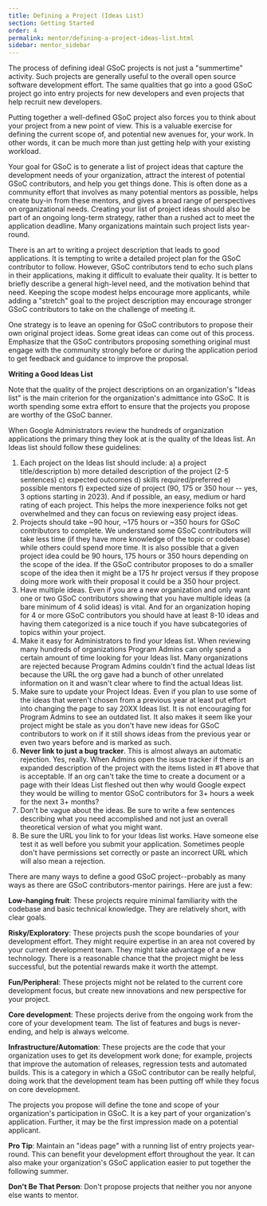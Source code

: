 ```yaml
---
title: Defining a Project (Ideas List)
section: Getting Started
order: 4
permalink: mentor/defining-a-project-ideas-list.html
sidebar: mentor_sidebar
---
```


The process of defining ideal GSoC projects is not just a "summertime" activity. Such projects are generally useful to the overall open source software development effort. The same qualities that go into a good GSoC project go into entry projects for new developers and even projects that help recruit new developers.

Putting together a well-defined GSoC project also forces you to think about your project from a new point of view. This is a valuable exercise for defining the current scope of, and potential new avenues for, your work. In other words, it can be much more than just getting help with your existing workload.

Your goal for GSoC is to generate a list of project ideas that capture the development needs of your organization, attract the interest of potential GSoC contributors, and help you get things done. This is often done as a community effort that involves as many potential mentors as possible, helps create buy-in from these mentors, and gives a broad range of perspectives on organizational needs. Creating your list of project ideas should also be part of an ongoing long-term strategy, rather than a rushed act to meet the application deadline. Many organizations maintain such project lists year-round.

There is an art to writing a project description that leads to good applications. It is tempting to write a detailed project plan for the GSoC contributor to follow. However, GSoC contributors tend to echo such plans in their applications, making it difficult to evaluate their quality. It is better to briefly describe a general high-level need, and the motivation behind that need. Keeping the scope modest helps encourage more applicants, while adding a "stretch" goal to the project description may encourage stronger GSoC contributors to take on the challenge of meeting it.

One strategy is to leave an opening for GSoC contributors to propose their own original project ideas. Some great ideas can come out of this process. Emphasize that the GSoC contributors proposing something original must engage with the community strongly before or during the application period to get feedback and guidance to improve the proposal.

**Writing a Good Ideas List**

Note that the quality of the project descriptions on an organization's "Ideas list" is the main criterion for the organization's admittance into GSoC. It is worth spending some extra effort to ensure that the projects you propose are worthy of the GSoC banner.

When Google Administrators review the hundreds of organization applications the primary thing they look at is the quality of the Ideas list. An Ideas list should follow these guidelines:

1. Each project on the Ideas list should include: a) a project title/description  b) more detailed description of the project (2-5 sentences) c) expected outcomes  d) skills required/preferred  e) possible mentors f) expected size of project (90, 175 or 350 hour -- yes, 3 options starting in 2023). And if possible, an easy, medium or hard rating of each project. This helps the more inexperience folks not get overwhelmed and they can focus on reviewing easy project ideas.
1. Projects should take ~90 hour, ~175 hours or ~350 hours for GSoC contributors to complete. We understand some GSoC contributors will take less time (if they have more knowledge of the topic or codebase) while others could spend more time. It is also possible that a given project idea could be 90 hours, 175 hours or 350 hours depending on the scope of the idea. If the GSoC contributor proposes to do a smaller scope of the idea then it might be a 175 hr project versus if they propose doing more work with their proposal it could be a 350 hour project.
1. Have multiple ideas. Even if you are a new organization and only want one or two GSoC contributors showing that you have multiple ideas (a bare minimum of 4 solid ideas) is vital. And for an organization hoping for 4 or more GSoC contributors you should have at least 8-10 ideas and having them categorized is a nice touch if you have subcategories of topics within your project.
1. Make it easy for Administrators to find your Ideas list. When reviewing many hundreds of organizations Program Admins can only spend a certain amount of time looking for your Ideas list. Many organizations are rejected because Program Admins couldn't find the actual Ideas list because the URL the org gave had a bunch of other unrelated information on it and wasn't clear where to find the actual Ideas list.
1. Make sure to update your Project Ideas. Even if you plan to use some of the ideas that weren't chosen from a previous year at least put effort into changing the page to say 20XX Ideas list. It is not encouraging for Program Admins to see an outdated list. It also makes it seem like your project might be stale as you don't have new ideas for GSoC contributors to work on if it still shows ideas from the previous year or even two years before and is marked as such.
1. **Never link to just a bug tracker**. This is almost always an automatic rejection. Yes, really. When Admins open the issue tracker if there is an expanded description of the project with the items listed in #1 above that is acceptable. If an org can't take the time to create a document or a page with their Ideas List fleshed out then why would Google expect they would be willing to mentor GSoC contributors for 3+ hours a week for the next 3+ months?
1. Don't be vague about the ideas. Be sure to write a few sentences describing what you need accomplished and not just an overall theoretical version of what you might want.
1. Be sure the URL you link to for your Ideas list works. Have someone else test it as well before you submit your application. Sometimes people don't have permissions set correctly or paste an incorrect URL which will also mean a rejection.

There are many ways to define a good GSoC project--probably as many ways as there are GSoC contributors-mentor pairings. Here are just a few:

**Low-hanging fruit**: These projects require minimal familiarity with the codebase and basic technical knowledge. They are relatively short, with clear goals.

**Risky/Exploratory**: These projects push the scope boundaries of your development effort. They might require expertise in an area not covered by your current development team. They might take advantage of a new technology. There is a reasonable chance that the project might be less successful, but the potential rewards make it worth the attempt.

**Fun/Peripheral**: These projects might not be related to the current core development focus, but create new innovations and new perspective for your project.

**Core development**: These projects derive from the ongoing work from the core of your development team. The list of features and bugs is never-ending, and help is always welcome.

**Infrastructure/Automation**: These projects are the code that your organization uses to get its development work done; for example, projects that improve the automation of releases, regression tests and automated builds. This is a category in which a GSoC contributor can be really helpful, doing work that the development team has been putting off while they focus on core development.

The projects you propose will define the tone and scope of your organization's participation in GSoC. It is a key part of your organization's application. Further, it may be the first impression made on a potential applicant.

**Pro Tip**: Maintain an "ideas page" with a running list of entry projects year-round. This can benefit your development effort throughout the year. It can also make your organization's GSoC application easier to put together the following summer.

**Don't Be That Person**: Don't propose projects that neither you nor anyone else wants to mentor.
